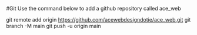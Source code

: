 #Git
Use the command below to add a github repository called ace_web

git remote add origin https://github.com/acewebdesigndotie/ace_web.git
git branch -M main
git push -u origin main